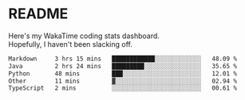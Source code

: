 # README

Here's my WakaTime coding stats dashboard.  
Hopefully, I haven't been slacking off.

<!--START_SECTION:waka-->

```txt
Markdown     3 hrs 15 mins   ████████████░░░░░░░░░░░░░   48.09 %
Java         2 hrs 24 mins   █████████░░░░░░░░░░░░░░░░   35.65 %
Python       48 mins         ███░░░░░░░░░░░░░░░░░░░░░░   12.01 %
Other        11 mins         ▓░░░░░░░░░░░░░░░░░░░░░░░░   02.94 %
TypeScript   2 mins          ░░░░░░░░░░░░░░░░░░░░░░░░░   00.61 %
```

<!--END_SECTION:waka-->